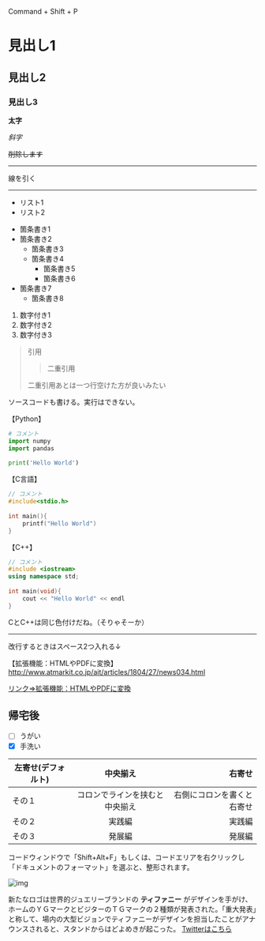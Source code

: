 Command + Shift + P
# 見出し1
## 見出し2
### 見出し3
 
**太字**
 
*斜字*
 
~~削除します~~
 
***
線を引く
 
---

- リスト1
- リスト2
 
* 箇条書き1
* 箇条書き2
  * 箇条書き3
  * 箇条書き4
    * 箇条書き5
    * 箇条書き6
* 箇条書き7
    * 箇条書き8
 
1. 数字付き1
1. 数字付き2
1. 数字付き3
 
> 引用
>> 二重引用
>
> 二重引用あとは一つ行空けた方が良いみたい
>
 
 
ソースコードも書ける。実行はできない。
 
【Python】
```python
# コメント
import numpy
import pandas
 
print('Hello World')
```
【C言語】
```c
// コメント
#include<stdio.h>
 
int main(){
    printf("Hello World")
}
```
 
【C++】
```c++
// コメント
#include <iostream>
using namespace std;
 
int main(void){
    cout << "Hello World" << endl
}
```
CとC++は同じ色付けだね。（そりゃそーか）
 
---
 
改行するときはスペース2つ入れる↓
 
【拡張機能：HTMLやPDFに変換】  
http://www.atmarkit.co.jp/ait/articles/1804/27/news034.html
 
[リンク⇒拡張機能：HTMLやPDFに変換](http://www.atmarkit.co.jp/ait/articles/1804/27/news034.html)

## 帰宅後
- [ ] うがい
- [x] 手洗い

| 左寄せ(デフォルト) |中央揃え| 右寄せ |
| ------------------ | :----------------------------: | -------------------------: |
| その１ | コロンでラインを挟むと中央揃え | 右側にコロンを書くと右寄せ |
| その２ | 実践編 | 実践編 |
| その３ | 発展編 | 発展編 |

コードウィンドウで「Shift+Alt+F」もしくは、コードエリアを右クリックし「ドキュメントのフォーマット」を選ぶと、整形されます。

![img](img/01_27.png)

新たなロゴは世界的ジュエリーブランドの **ティファニー** がデザインを手がけ、ホームのＹＧマークとビジターのＴＧマークの２種類が発表された。「重大発表」と称して、場内の大型ビジョンでティファニーがデザインを担当したことがアナウンスされると、スタンドからはどよめきが起こった。
[Twitterはこちら](https://twetter.com/)